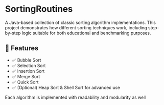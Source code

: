    # SortingRoutines 

A Java-based collection of classic sorting algorithm implementations. This project demonstrates how different sorting techniques work, including step-by-step logic suitable for both educational and benchmarking purposes.

## 🚀 Features    
   
- ✅ Bubble Sort  
- ✅ Selection Sort    
- ✅ Insertion Sort         
- ✅ Merge Sort          
- ✅ Quick Sort   
- ✅ (Optional) Heap Sort & Shell Sort for advanced use      
       
Each algorithm is implemented with readability and modularity as well           
        
   
        
      
       
    
     
     
  
   
 
